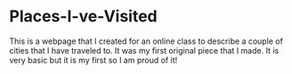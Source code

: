# Places-I-ve-Visited

This is a webpage that I created for an online class to describe a couple of cities that I have traveled to.
It was my first original piece that I made. It is very basic but it is my first so I am proud of it!
